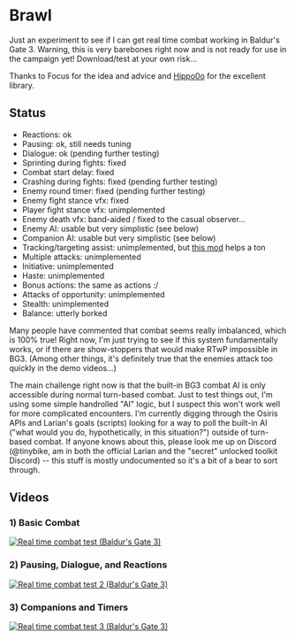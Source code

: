 # Brawl

Just an experiment to see if I can get real time combat working in Baldur's Gate 3.  Warning, this is very barebones right now and is not ready for use in the campaign yet!  Download/test at your own risk...

Thanks to Focus for the idea and advice and [Hippo0o](https://github.com/Hippo0o) for the excellent library.

## Status

- Reactions: ok
- Pausing: ok, still needs tuning
- Dialogue: ok (pending further testing)
- Sprinting during fights: fixed
- Combat start delay: fixed
- Crashing during fights: fixed (pending further testing)
- Enemy round timer: fixed (pending further testing)
- Enemy fight stance vfx: fixed
- Player fight stance vfx: unimplemented
- Enemy death vfx: band-aided / fixed to the casual observer...
- Enemy AI: usable but very simplistic (see below)
- Companion AI: usable but very simplistic (see below)
- Tracking/targeting assist: unimplemented, but [this mod](https://www.nexusmods.com/baldursgate3/mods/10445) helps a ton
- Multiple attacks: unimplemented
- Initiative: unimplemented
- Haste: unimplemented
- Bonus actions: the same as actions :/
- Attacks of opportunity: unimplemented
- Stealth: unimplemented
- Balance: utterly borked

Many people have commented that combat seems really imbalanced, which is 100% true!  Right now, I'm just trying to see if this system fundamentally works, or if there are show-stoppers that would make RTwP impossible in BG3.  (Among other things, it's definitely true that the enemies attack too quickly in the demo videos...)

The main challenge right now is that the built-in BG3 combat AI is only accessible during normal turn-based combat.  Just to test things out, I'm using some simple handrolled "AI" logic, but I suspect this won't work well for more complicated encounters.  I'm currently digging through the Osiris APIs and Larian's goals (scripts) looking for a way to poll the built-in AI ("what would you do, hypothetically, in this situation?") outside of turn-based combat.  If anyone knows about this, please look me up on Discord (@tinybike, am in both the official Larian and the "secret" unlocked toolkit Discord) -- this stuff is mostly undocumented so it's a bit of a bear to sort through.

## Videos

### 1) Basic Combat

[![Real time combat test (Baldur's Gate 3)](https://img.youtube.com/vi/nEBW4qIW28c/0.jpg)](https://www.youtube.com/watch?v=nEBW4qIW28c)

### 2) Pausing, Dialogue, and Reactions

[![Real time combat test 2 (Baldur's Gate 3)](https://img.youtube.com/vi/ikxgAcxSv50/0.jpg)](https://www.youtube.com/watch?v=ikxgAcxSv50)

### 3) Companions and Timers

[![Real time combat test 3 (Baldur's Gate 3)](https://img.youtube.com/vi/C0FBQknd0mU/0.jpg)](https://www.youtube.com/watch?v=C0FBQknd0mU)
